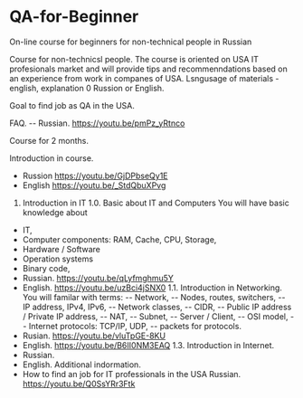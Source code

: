 # QA-for-Beginner
On-line course for beginners for non-technical people in Russian

Course for non-technicsl people. The course is oriented on USA IT profesionals market and will provide tips and recommenndations based on an experience from work in companes of USA. Lsngusage of materials - english, explanation 0 Russion or English.

Goal to find job as QA in the USA.

FAQ. 
 -- Russian. https://youtu.be/pmPz_yRtnco


Course for 2 months.

Introduction in course. 
 - Russion https://youtu.be/GjDPbseQy1E
 - English https://youtu.be/_StdQbuXPvg


1. Introduction in IT 
1.0. Basic about IT and Computers
You will have basic knowledge about 
  - IT,
  - Computer components: RAM, Cache, CPU, Storage,
  - Hardware / Software
  - Operation systems
  - Binary code,
 - Russian. https://youtu.be/qLyfmghmu5Y
 - English. https://youtu.be/uzBci4jSNX0
1.1. Introduction in Networking. 
You will familar with terms: 
    -- Network,
    -- Nodes, routes, switchers,
    -- IP address, IPv4, IPv6,
    -- Network classes,
    -- CIDR,
    -- Public IP address / Private IP address,
    -- NAT,
    -- Subnet,
    -- Server / Client,
    -- OSI model,
    -- Internet protocols: TCP/IP, UDP,
    -- packets for protocols.
 - Rusian. https://youtu.be/vluTpGE-8KU
 - English. https://youtu.be/B6II0NM3EAQ
1.3. Introduction in Internet.
  - Russian.
  - English.
Additional indormation.
 - How to find an job for IT professionals in the USA Russian. https://youtu.be/Q0SsYRr3Ftk
 




